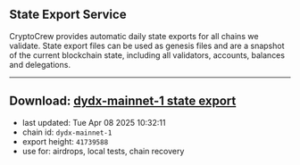 ## State Export Service
CryptoCrew provides automatic daily state exports for all chains we validate. State export files can be used as genesis files and are a snapshot of the current blockchain state, including all validators, accounts, balances and delegations.

---
**Download: [dydx-mainnet-1 state export](https://dl-tyo.ccvalidators.com/SERVICE/dydx/dydx-mainnet-1_export_41739588.json)**
---

- last updated: Tue Apr 08 2025 10:32:11
- chain id: `dydx-mainnet-1`
- export height: `41739588`
- use for: airdrops, local tests, chain recovery
